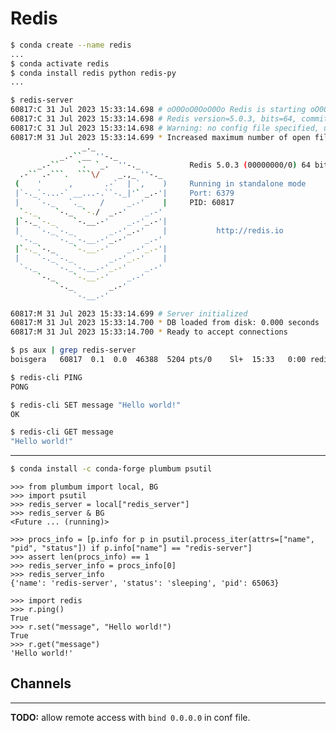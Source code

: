 Redis
================================================================================

```bash session
$ conda create --name redis
...
$ conda activate redis
$ conda install redis python redis-py
...
```


```bash session
$ redis-server
60817:C 31 Jul 2023 15:33:14.698 # oO0OoO0OoO0Oo Redis is starting oO0OoO0OoO0Oo
60817:C 31 Jul 2023 15:33:14.698 # Redis version=5.0.3, bits=64, commit=00000000, modified=0, pid=60817, just started
60817:C 31 Jul 2023 15:33:14.698 # Warning: no config file specified, using the default config. In order to specify a config file use redis-server /path/to/redis.conf
60817:M 31 Jul 2023 15:33:14.699 * Increased maximum number of open files to 10032 (it was originally set to 1024).
                _._                                                  
           _.-``__ ''-._                                             
      _.-``    `.  `_.  ''-._           Redis 5.0.3 (00000000/0) 64 bit
  .-`` .-```.  ```\/    _.,_ ''-._                                   
 (    '      ,       .-`  | `,    )     Running in standalone mode
 |`-._`-...-` __...-.``-._|'` _.-'|     Port: 6379
 |    `-._   `._    /     _.-'    |     PID: 60817
  `-._    `-._  `-./  _.-'    _.-'                                   
 |`-._`-._    `-.__.-'    _.-'_.-'|                                  
 |    `-._`-._        _.-'_.-'    |           http://redis.io        
  `-._    `-._`-.__.-'_.-'    _.-'                                   
 |`-._`-._    `-.__.-'    _.-'_.-'|                                  
 |    `-._`-._        _.-'_.-'    |                                  
  `-._    `-._`-.__.-'_.-'    _.-'                                   
      `-._    `-.__.-'    _.-'                                       
          `-._        _.-'                                           
              `-.__.-'                                               

60817:M 31 Jul 2023 15:33:14.699 # Server initialized
60817:M 31 Jul 2023 15:33:14.700 * DB loaded from disk: 0.000 seconds
60817:M 31 Jul 2023 15:33:14.700 * Ready to accept connections
```

```bash session
$ ps aux | grep redis-server
boisgera   60817  0.1  0.0  46388  5204 pts/0    Sl+  15:33   0:00 redis-server *:6379
```

```bash session
$ redis-cli PING
PONG
```

```bash session
$ redis-cli SET message "Hello world!" 
OK
```

```bash session
$ redis-cli GET message
"Hello world!"
```

--------------------------------------------------------------------------------

```bash session
$ conda install -c conda-forge plumbum psutil
```

```pycon
>>> from plumbum import local, BG
>>> import psutil
>>> redis_server = local["redis_server"]
>>> redis_server & BG
<Future ... (running)>
```
``` pycon
>>> procs_info = [p.info for p in psutil.process_iter(attrs=["name", "pid", "status"]) if p.info["name"] == "redis-server"]
>>> assert len(procs_info) == 1
>>> redis_server_info = procs_info[0]
>>> redis_server_info
{'name': 'redis-server', 'status': 'sleeping', 'pid': 65063}
```

```pycon
>>> import redis
>>> r.ping()
True
>>> r.set("message", "Hello world!")
True
>>> r.get("message")
'Hello world!'
```

Channels
--------------------------------------------------------------------------------

--------------------------------------------------------------------------------

**TODO:** allow remote access with `bind 0.0.0.0` in conf file.